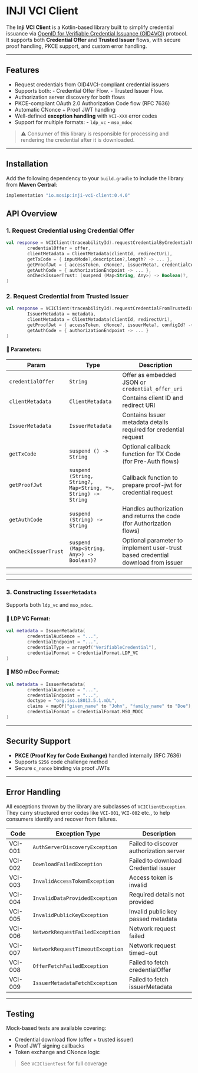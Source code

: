 # INJI VCI Client

The **Inji VCI Client** is a Kotlin-based library built to simplify credential issuance via [OpenID for Verifiable Credential Issuance (OID4VCI)](https://openid.net/specs/openid-4-verifiable-credential-issuance-1_0-13.html) protocol.  
It supports both **Credential Offer** and **Trusted Issuer** flows, with secure proof handling, PKCE support, and custom error handling.


---

## Features

- Request credentials from OID4VCI-compliant credential issuers
- Supports both:
        - Credential Offer Flow.
        - Trusted Issuer Flow.
- Authorization server discovery for both flows
- PKCE-compliant OAuth 2.0 Authorization Code flow (RFC 7636)
- Automatic CNonce + Proof JWT handling
- Well-defined **exception handling** with `VCI-XXX` error codes
- Support for multiple formats:
        - `ldp_vc`
        - `mso_mdoc`

> ⚠️ Consumer of this library is responsible for processing and rendering the credential after it is downloaded.

---

##  Installation

Add the following dependency to your `build.gradle` to include the library from **Maven Central**:

```groovy
implementation "io.mosip:inji-vci-client:0.4.0"
```

##  API Overview

### 1. Request Credential using Credential Offer

```kotlin
val response = VCIClient(traceabilityId).requestCredentialByCredentialOffer(
        credentialOffer = offer,
        clientMetadata = ClientMetadata(clientId, redirectUri),
        getTxCode = { inputMode?,description?,length? -> ... },
        getProofJwt = { accessToken, cNonce?, issuerMeta?, credentialConfigurationId? -> ... },
        getAuthCode = { authorizationEndpoint -> ... },
        onCheckIssuerTrust: (suspend (Map<String, Any>) -> Boolean)?,
)
```

### 2. Request Credential from Trusted Issuer

```kotlin
val response = VCIClient(traceabilityId).requestCredentialFromTrustedIssuer(
        IssuerMetadata = metadata,
        clientMetadata = ClientMetadata(clientId, redirectUri),
        getProofJwt = { accessToken, cNonce?, issuerMeta?, configId? -> ... },
        getAuthCode = { authorizationEndpoint -> ... }
)
```

#### 🔹 Parameters:

| Param                | Type                                                          | Description                                                                      |
|----------------------|---------------------------------------------------------------|----------------------------------------------------------------------------------|
| `credentialOffer`    | `String`                                                      | Offer as embedded JSON or `credential_offer_uri`                                 |
| `clientMetadata`     | `ClientMetadata`                                              | Contains client ID and redirect URI                                              |
| `IssuerMetadata`     | `IssuerMetadata`                                              | Contains Issuer metadata details required for credential request                 |
| `getTxCode`          | `suspend () -> String`                                        | Optional callback function for TX Code (for Pre-Auth flows)                      |
| `getProofJwt`        | `suspend (String, String?, Map<String, *>, String) -> String` | Callback function to prepare proof-jwt for credential request                    |
| `getAuthCode`        | `suspend (String) -> String`                                  | Handles authorization and returns the code (for Authorization flows)             |
| `onCheckIssuerTrust` | `suspend (Map<String, Any>) -> Boolean)?`                     | Optional parameter to implement user-trust based credential download from issuer |
---

---

### 3. Constructing `IssuerMetadata`

Supports both `ldp_vc` and `mso_mdoc`.

#### 🔹 LDP VC Format:
```kotlin
val metadata = IssuerMetadata(
        credentialAudience = "...",
        credentialEndpoint = "...",
        credentialType = arrayOf("VerifiableCredential"),
        credentialFormat = CredentialFormat.LDP_VC
)
```

#### 🔹 MSO mDoc Format:
```kotlin
val metadata = IssuerMetadata(
        credentialAudience = "...",
        credentialEndpoint = "...",
        doctype = "org.iso.18013.5.1.mDL",
        claims = mapOf("given_name" to "John", "family_name" to "Doe"),
        credentialFormat = CredentialFormat.MSO_MDOC
)
```

---

##  Security Support

-  **PKCE (Proof Key for Code Exchange)** handled internally (RFC 7636)
-  Supports `S256` code challenge method
-  Secure `c_nonce` binding via proof JWTs

---

##  Error Handling

All exceptions thrown by the library are subclasses of `VCIClientException`.  
They carry structured error codes like `VCI-001`, `VCI-002` etc., to help consumers identify and recover from failures.

| Code    | Exception Type                   | Description                             |
|---------|----------------------------------|-----------------------------------------|
| VCI-001 | `AuthServerDiscoveryException`   | Failed to discover authorization server |
| VCI-002 | `DownloadFailedException`        | Failed to download Credential issuer    |
| VCI-003 | `InvalidAccessTokenException`    | Access token is invalid                 |
| VCI-004 | `InvalidDataProvidedException`   | Required details not provided           |
| VCI-005 | `InvalidPublicKeyException`      | Invalid public key passed metadata      |
| VCI-006 | `NetworkRequestFailedException`  | Network request failed                  |
| VCI-007 | `NetworkRequestTimeoutException` | Network request timed-out               |
| VCI-008 | `OfferFetchFailedException`      | Failed  to fetch credentialOffer        |
| VCI-009 | `IssuerMetadataFetchException`   | Failed to fetch issuerMetadata          |


---

##  Testing

Mock-based tests are available covering:

- Credential download flow (offer + trusted issuer)
- Proof JWT signing callbacks
- Token exchange and CNonce logic

> See `VCIClientTest` for full coverage


